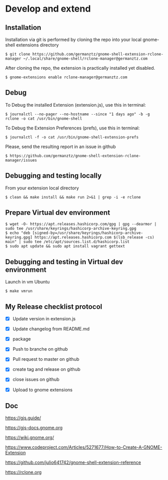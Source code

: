 # Develop and extend
## Installation

Installation via git is performed by cloning the repo into your local gnome-shell extensions directory

    $ git clone https://github.com/germanztz/gnome-shell-extension-rclone-manager ~/.local/share/gnome-shell/rclone-manager@germanztz.com   

After cloning the repo, the extension is practically installed yet disabled. 

    $ gnome-extensions enable rclone-manager@germanztz.com

## Debug

To Debug the installed Extension (extension.js), use this in terminal:

    $ journalctl --no-pager --no-hostname --since "1 days ago" -b -g rclone -o cat /usr/bin/gnome-shell

To Debug the Extension Preferences (prefs), use this in terminal:

    $ journalctl -f -o cat /usr/bin/gnome-shell-extension-prefs

Please, send the resulting report in an issue in github

    $ https://github.com/germanztz/gnome-shell-extension-rclone-manager/issues

## Debugging and testing locally

From your extension local directory

    $ clean && make install && make run 2>&1 | grep -i -e rclone

## Prepare Virtual dev environment

    $ wget -O- https://apt.releases.hashicorp.com/gpg | gpg --dearmor | sudo tee /usr/share/keyrings/hashicorp-archive-keyring.gpg
    $ echo "deb [signed-by=/usr/share/keyrings/hashicorp-archive-keyring.gpg] https://apt.releases.hashicorp.com $(lsb_release -cs) main" | sudo tee /etc/apt/sources.list.d/hashicorp.list
    $ sudo apt update && sudo apt install vagrant gettext

## Debugging and testing in Virtual dev environment

Launch in vm Ubuntu

    $ make vmrun

## My Release checklist protocol

- [x] Update version in extension.js 
- [x] Update changelog from README.md
- [x] package
- [x] Push to branche on github
- [x] Pull request to master on github
- [x] create tag and release on github
- [x] close issues on github
- [x] Upload to gnome extensions


## Doc

https://gjs.guide/

https://gjs-docs.gnome.org

https://wiki.gnome.org/

https://www.codeproject.com/Articles/5271677/How-to-Create-A-GNOME-Extension

https://github.com/julio641742/gnome-shell-extension-reference

https://rclone.org

